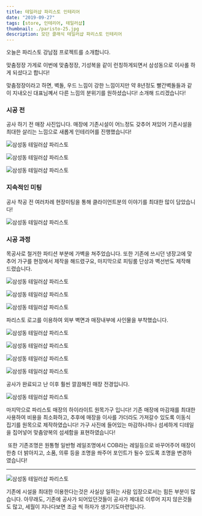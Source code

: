 ```yaml
---
title: 테일러샵 파리스토 인테리어
date: "2019-09-27"
tags: [store, 인테리어, 테일러샵]
thumbnail: ./paristo-25.jpg
description: 모던 클래식 테일러샵 파리스토 인테리어
---
```


오늘은 파리스토 강남점 프로젝트를 소개합니다.

맞춤정장 가게로 이번에 맞춤정장, 기성복을 같이 런칭하게되면서
삼성동으로 이사롤 하게 되셨다고 합니다!

맞춤정장이라고 하면, 벽돌, 우드 느낌이 강한 느낌이지만
약 8년정도 빨간벽돌들과 같이 지내오신 대표님꼐서
다른 느낌의 분위기를 원하셨습니다!
소개해 드리겠습니다!

### 시공 전

공사 하기 전 매장 사진입니다.
매장에 기존시설이 어느정도 갖추어 져있어 기존시설을 최대한 살리는 느낌으로 새롭게 인테리어를 진행했습니다!

![삼성동 테일러샵 파리스토](./paristo-01.jpg)

![삼성동 테일러샵 파리스토](./paristo-02.jpg)

![삼성동 테일러샵 파리스토](./paristo-03.jpg)

### 지속적인 미팅

공사 착공 전 여러차례 현장미팅을 통해 클라이언트분의 이야기를 최대한 많이 담았습니다!

![삼성동 테일러샵 파리스토](./paristo-04.jpg)

### 시공 과정

목공사로 철거한 파티션 부분에 가벽을 쳐주었습니다.
또한 기존에 쓰시던 냉장고에 맞추어 가구를 현장에서 제작을 해드렸구요,
마지막으로 피팅룸 단상과 벽선반도 제작해 드렸습니다.

![삼성동 테일러샵 파리스토](./paristo-05.jpg)

![삼성동 테일러샵 파리스토](./paristo-08.jpg)

![삼성동 테일러샵 파리스토](./paristo-23.jpg)

​파리스토 로고를 이용하여 외부 벽면과 매장내부에 사인물을 부착했습니다.

![삼성동 테일러샵 파리스토](./paristo-09.jpg)

![삼성동 테일러샵 파리스토](./paristo-18.jpg)

![삼성동 테일러샵 파리스토](./paristo-20.jpg)

![삼성동 테일러샵 파리스토](./paristo-22.jpg)

공사가 완료되고 난 이후 훨씬 깔끔해진 매장 전경입니다.

​![삼성동 테일러샵 파리스토](./paristo-26.png)

마지막으로 파리스토 매장의 하이라이트 원목가구 입니다!
기존 매장에 마감재를 최대한 사용하여 비용을 최소화하고,
추후에 매장을 이사를 가더라도 가져갈수 있도록 이동식 집기를 원목으로 제작하였습니다!
가구 사진에 들어있는 마감하나하나 섬세하게 디테일을 집어넣어
맞춤양복의 섬세함을 표현하였습니다!

​
또한 기존조명은 원통형 일반형 레일조명에서
COB라는 레일등으로 바꾸어주어 매장이 한층 더 밝아지고,
소품, 의류 등을 조명을 쏴주어 포인트가 될수 있도록 조명을 변경하였습니다!

---

​![삼성동 테일러샵 파리스토](./paristo-19.jpg)

기존에 시설을 최대한 이용한다는것은 사실상 일하는 사람 입장으로서는 힘든 부분이 많습니다.
아무래도, 기존에 공사가 되어있던것들이 공사가 제대로 이루어 지지 않은것들도 많고,
세월이 지나다보면 조금 씩 하자가 생기기도마련입니다.

